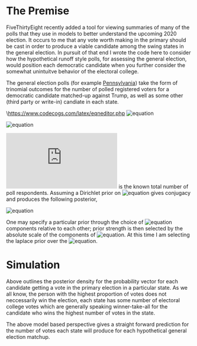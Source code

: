 # The Premise

FiveThirtyEight recently added a tool for viewing summaries of many of the polls that they use in models to better understand the upcoming 2020 election.
It occurs to me that any vote worth making in the primary should be cast in order to produce a viable candidate among the swing states in the general election.
In pursuit of that end I wrote the code here to consider how the hypothetical runoff style polls, for assessing the general election, would position each democratic candidate when you further consider the somewhat unintuitve behavior of the electoral college.  

The general election polls (for example [Pennsylvania](https://projects.fivethirtyeight.com/polls/president-general/pennsylvania/)) take the form of trinomial outcomes for the number of polled registered voters for a democratic candidate matched-up against Trump, as well as some other (third party or write-in) candiate in each state.

\\https://www.codecogs.com/latex/eqneditor.php
![equation](https://latex.codecogs.com/gif.latex?\bm{y}&space;=&space;[Democrat,&space;Trump,&space;Other])

![equation](https://latex.codecogs.com/gif.latex?\bm{y}&space;\sim&space;Multinomial(n,&space;\bm{p}))

![equation](https://latex.codecogs.com/gif.latex?n) is the known total number of poll respondents.
Assuming a Dirichlet prior on ![equation](https://latex.codecogs.com/gif.latex?\bm{p}) 
gives conjugacy and produces the following posterior,

![equation](https://latex.codecogs.com/gif.latex?\bm{p}|\bm{y}&space;\sim&space;Dir(\bm{y}+\bm{\alpha}).)

One may specify a particular prior through the choice of ![equation](https://latex.codecogs.com/gif.latex?\bm{\alpha}) 
components relative to each other; prior strength is then selected by the 
absolute scale of the components of ![equation](https://latex.codecogs.com/gif.latex?\bm{\alpha}). 
At this time I am selecting the laplace prior over the ![equation](https://latex.codecogs.com/gif.latex?\bm{\alpha}).

# Simulation

Above outlines the posterior density for the probability vector for each candidate getting a vote in the primary 
election in a particular state. 
As we all know, the person with the highest proportion of votes does not neccessarily win the election, each state 
has some number of electoral college votes which are generally speaking winner-take-all for the candidate who wins 
the highest number of votes in the state.

The above model based perspective gives a straight forward prediction for the 
number of votes each state will produce for each hypothetical general election matchup.


